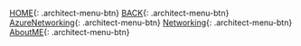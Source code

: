 [HOME](/){: .architect-menu-btn}
[BACK](/..){: .architect-menu-btn}
[AzureNetworking](/AzureNetworking/AzureNetworking.html){: .architect-menu-btn}
[Networking](/Networking/Networking.html){: .architect-menu-btn}
[AboutME](/Aboutme.html){: .architect-menu-btn}
